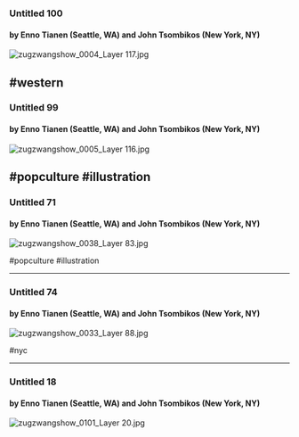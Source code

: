 ### Untitled 100
#### by Enno Tianen (Seattle, WA) and John Tsombikos (New York, NY)
![zugzwangshow_0004_Layer 117.jpg](https://images.squarespace-cdn.com/content/v1/615cb3de7c4e84501294f679/1633550163480-IRLPA5TUR0T47THJ200G/zugzwangshow_0004_Layer+117.jpg?format=500w)

#western
---

### Untitled 99
#### by Enno Tianen (Seattle, WA) and John Tsombikos (New York, NY)
![zugzwangshow_0005_Layer 116.jpg](https://images.squarespace-cdn.com/content/v1/615cb3de7c4e84501294f679/1633550127530-3WIVZ54WN5OGUOUYJG2T/zugzwangshow_0005_Layer+116.jpg?format=500w)

#popculture #illustration 
---

### Untitled 71
#### by Enno Tianen (Seattle, WA) and John Tsombikos (New York, NY)
![zugzwangshow_0038_Layer 83.jpg](https://images.squarespace-cdn.com/content/v1/615cb3de7c4e84501294f679/1633549072434-ZSVBNY6X4B5GBY1LUBR0/zugzwangshow_0038_Layer+83.jpg?format=500w)

#popculture #illustration 

---

### Untitled 74
#### by Enno Tianen (Seattle, WA) and John Tsombikos (New York, NY)
![zugzwangshow_0033_Layer 88.jpg](https://images.squarespace-cdn.com/content/v1/615cb3de7c4e84501294f679/1633549148510-Y3CJO6GOBHUO9N6UEKG4/zugzwangshow_0033_Layer+88.jpg?format=500w)

#nyc 

---
### Untitled 18
#### by Enno Tianen (Seattle, WA) and John Tsombikos (New York, NY)
![zugzwangshow_0101_Layer 20.jpg](https://images.squarespace-cdn.com/content/v1/615cb3de7c4e84501294f679/1633545724424-1PJ92V18HNN51U69A675/zugzwangshow_0101_Layer+20.jpg?format=500w)